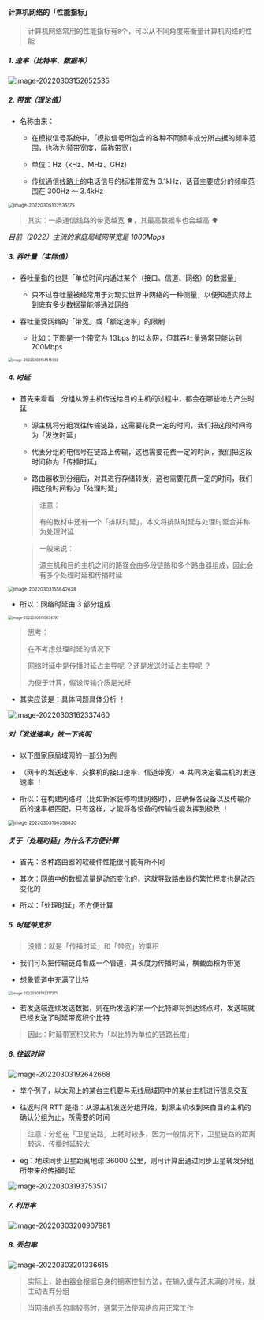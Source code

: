 #### 计算机网络的「性能指标」

> 计算机网络常用的性能指标有`8`个，可以从不同角度来衡量计算机网络的性能

##### 1. 速率（比特率、数据率）

![image-20220303152652535](https://gitee.com/pj-l/imgs-1/raw/master/image-20220303152652535.png)

##### 2. 带宽（理论值）

- 名称由来：

	- 在模拟信号系统中，「模拟信号所包含的各种不同频率成分所占据的频率范围，也称为频带宽度，简称带宽」

	- 单位：Hz（kHz、MHz、GHz）

	- 传统通信线路上的电话信号的标准带宽为 3.1kHz，话音主要成分的频率范围在 300Hz ～ 3.4kHz

<img src="https://gitee.com/pj-l/imgs-1/raw/master/image-20220305102535175.png" alt="image-20220305102535175" style="zoom: 67%;" />

> 其实：一条通信线路的带宽越宽 ⬆️，其最高数据率也会越高 ⬆️

*目前（2022）主流的家庭局域网带宽是 1000Mbps*

##### 3. 吞吐量（实际值）

- 吞吐量指的也是「单位时间内通过某个（接口、信道、网络）的数据量」

	- 只不过吞吐量被经常用于对现实世界中网络的一种测量，以便知道实际上到底有多少数据量能够通过网络

- 吞吐量受网络的「带宽」或「额定速率」的限制

	- 比如：下图是一个带宽为 1Gbps 的以太网，但其吞吐量通常只能达到 700Mbps

<img src="https://gitee.com/pj-l/imgs-1/raw/master/image-20220303154518332.png" alt="image-20220303154518332" style="zoom: 50%;" />

##### 4. 时延

- 首先来看看：分组从源主机传送给目的主机的过程中，都会在哪些地方产生时延

	- 源主机将分组发往传输链路，这需要花费一定的时间，我们把这段时间称为「发送时延」

	- 代表分组的电信号在链路上传输，这也需要花费一定的时间，我们把这段时间称为「传播时延」

	- 路由器收到分组后，对其进行存储转发，这也需要花费一定的时间，我们把这段时间称为「处理时延」

	> 注意：
	> 
	> 有的教材中还有一个「排队时延」，本文将排队时延与处理时延合并称为处理时延

	> 一般来说：
	> 
	> 源主机和目的主机之间的路径会由多段链路和多个路由器组成，因此会有多个处理时延和传播时延

<img src="https://gitee.com/pj-l/imgs-1/raw/master/image-20220303155642628.png" alt="image-20220303155642628" style="zoom:67%;" />

- 所以：网络时延由 3 部分组成

<img src="https://gitee.com/pj-l/imgs-1/raw/master/image-20220303155834797.png" alt="image-20220303155834797" style="zoom:50%;" />

> 思考：
> 
> 在不考虑处理时延的情况下
> 
> 网络时延中是传播时延占主导呢 ？还是发送时延占主导呢 ？
> 
> 为便于计算，假设传输介质是光纤

- 其实应该是：具体问题具体分析 ！

![image-20220303162337460](https://gitee.com/pj-l/imgs-1/raw/master/image-20220303162337460.png)

##### 对「发送速率」做一下说明

- 以下图家庭局域网的一部分为例

- （网卡的发送速率、交换机的接口速率、信道带宽）=> 共同决定着主机的发送速率 ！

- 所以：在构建网络时（比如新家装修构建网络时），应确保各设备以及传输介质的速率相匹配，只有这样，才能将各设备的传输性能发挥到极致 ！

<img src="https://gitee.com/pj-l/imgs-1/raw/master/image-20220303160356820.png" alt="image-20220303160356820" style="zoom:67%;" />

##### 关于「处理时延」为什么不方便计算

- 首先：各种路由器的软硬件性能很可能有所不同

- 其次：网络中的数据流量是动态变化的，这就导致路由器的繁忙程度也是动态变化的

- 所以：「处理时延」不方便计算

##### 5. 时延带宽积

> 没错：就是「传播时延」和「带宽」的乘积

- 我们可以把传输链路看成一个管道，其长度为传播时延，横截面积为带宽

- 想象管道中充满了比特

<img src="https://gitee.com/pj-l/imgs-1/raw/master/image-20220303192317371.png" alt="image-20220303192317371" style="zoom:50%;" />

- 若发送端连续发送数据，则在所发送的第一个比特即将到达终点时，发送端就已经发送了时延带宽积个比特

> 因此：时延带宽积又称为「以比特为单位的链路长度」

##### 6. 往返时间

![image-20220303192642668](https://gitee.com/pj-l/imgs-1/raw/master/image-20220303192642668.png)

- 举个例子，以太网上的某台主机要与无线局域网中的某台主机进行信息交互

- 往返时间 RTT 是指：从源主机发送分组开始，到源主机收到来自目的主机的确认分组为止，所需要的时间

> 注意：分组在「卫星链路」上耗时较多，因为一般情况下，卫星链路的距离较远，传播时延较大

- eg：地球同步卫星距离地球 36000 公里，则可计算出通过同步卫星转发分组所带来的传播时延

![image-20220303193753517](https://gitee.com/pj-l/imgs-1/raw/master/image-20220303193753517.png)

##### 7. 利用率

![image-20220303200907981](https://gitee.com/pj-l/imgs-1/raw/master/image-20220303200907981.png)

##### 8. 丢包率

![image-20220303201336615](https://gitee.com/pj-l/imgs-1/raw/master/image-20220303201336615.png)

> 实际上，路由器会根据自身的拥塞控制方法，在输入缓存还未满的时候，就主动丢弃分组

> 当网络的丢包率较高时，通常无法使网络应用正常工作
